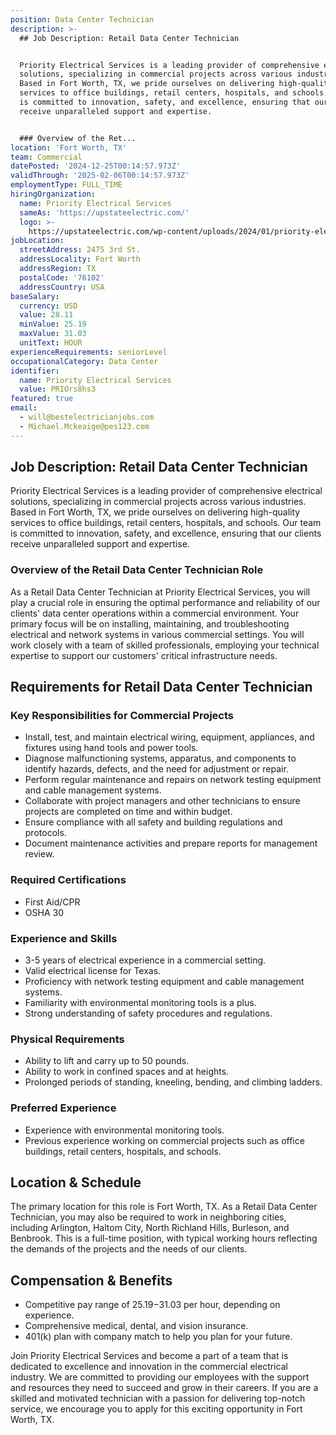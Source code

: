 ```yaml
---
position: Data Center Technician
description: >-
  ## Job Description: Retail Data Center Technician


  Priority Electrical Services is a leading provider of comprehensive electrical
  solutions, specializing in commercial projects across various industries.
  Based in Fort Worth, TX, we pride ourselves on delivering high-quality
  services to office buildings, retail centers, hospitals, and schools. Our team
  is committed to innovation, safety, and excellence, ensuring that our clients
  receive unparalleled support and expertise.


  ### Overview of the Ret...
location: 'Fort Worth, TX'
team: Commercial
datePosted: '2024-12-25T00:14:57.973Z'
validThrough: '2025-02-06T00:14:57.973Z'
employmentType: FULL_TIME
hiringOrganization:
  name: Priority Electrical Services
  sameAs: 'https://upstateelectric.com/'
  logo: >-
    https://upstateelectric.com/wp-content/uploads/2024/01/priority-electrical-logo-dark-300x161.png
jobLocation:
  streetAddress: 2475 3rd St.
  addressLocality: Fort Worth
  addressRegion: TX
  postalCode: '76102'
  addressCountry: USA
baseSalary:
  currency: USD
  value: 28.11
  minValue: 25.19
  maxValue: 31.03
  unitText: HOUR
experienceRequirements: seniorLevel
occupationalCategory: Data Center
identifier:
  name: Priority Electrical Services
  value: PRIOrs8hs3
featured: true
email:
  - will@bestelectricianjobs.com
  - Michael.Mckeaige@pes123.com
---
```




## Job Description: Retail Data Center Technician

Priority Electrical Services is a leading provider of comprehensive electrical solutions, specializing in commercial projects across various industries. Based in Fort Worth, TX, we pride ourselves on delivering high-quality services to office buildings, retail centers, hospitals, and schools. Our team is committed to innovation, safety, and excellence, ensuring that our clients receive unparalleled support and expertise.

### Overview of the Retail Data Center Technician Role

As a Retail Data Center Technician at Priority Electrical Services, you will play a crucial role in ensuring the optimal performance and reliability of our clients' data center operations within a commercial environment. Your primary focus will be on installing, maintaining, and troubleshooting electrical and network systems in various commercial settings. You will work closely with a team of skilled professionals, employing your technical expertise to support our customers' critical infrastructure needs.

## Requirements for Retail Data Center Technician

### Key Responsibilities for Commercial Projects
- Install, test, and maintain electrical wiring, equipment, appliances, and fixtures using hand tools and power tools.
- Diagnose malfunctioning systems, apparatus, and components to identify hazards, defects, and the need for adjustment or repair.
- Perform regular maintenance and repairs on network testing equipment and cable management systems.
- Collaborate with project managers and other technicians to ensure projects are completed on time and within budget.
- Ensure compliance with all safety and building regulations and protocols.
- Document maintenance activities and prepare reports for management review.

### Required Certifications
- First Aid/CPR
- OSHA 30

### Experience and Skills
- 3-5 years of electrical experience in a commercial setting.
- Valid electrical license for Texas.
- Proficiency with network testing equipment and cable management systems.
- Familiarity with environmental monitoring tools is a plus.
- Strong understanding of safety procedures and regulations.

### Physical Requirements
- Ability to lift and carry up to 50 pounds.
- Ability to work in confined spaces and at heights.
- Prolonged periods of standing, kneeling, bending, and climbing ladders.

### Preferred Experience
- Experience with environmental monitoring tools.
- Previous experience working on commercial projects such as office buildings, retail centers, hospitals, and schools.

## Location & Schedule

The primary location for this role is Fort Worth, TX. As a Retail Data Center Technician, you may also be required to work in neighboring cities, including Arlington, Haltom City, North Richland Hills, Burleson, and Benbrook. This is a full-time position, with typical working hours reflecting the demands of the projects and the needs of our clients.

## Compensation & Benefits

- Competitive pay range of $25.19-$31.03 per hour, depending on experience.
- Comprehensive medical, dental, and vision insurance.
- 401(k) plan with company match to help you plan for your future.

Join Priority Electrical Services and become a part of a team that is dedicated to excellence and innovation in the commercial electrical industry. We are committed to providing our employees with the support and resources they need to succeed and grow in their careers. If you are a skilled and motivated technician with a passion for delivering top-notch service, we encourage you to apply for this exciting opportunity in Fort Worth, TX.